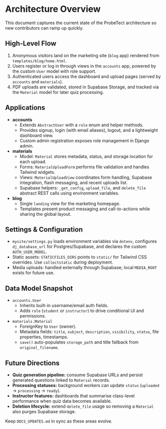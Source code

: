 # Architecture Overview

This document captures the current state of the ProbeTect architecture so new contributors can ramp up quickly.

## High-Level Flow
1. Anonymous visitors land on the marketing site (`blog` app) rendered from `templates/blog/home.html`.
2. Users register or log in through views in the `accounts` app, powered by the custom `User` model with role support.
3. Authenticated users access the dashboard and upload pages (served by `accounts` and `materials`).
4. PDF uploads are validated, stored in Supabase Storage, and tracked via the `Material` model for later quiz processing.

## Applications
- **accounts**
  - Extends `AbstractUser` with a `role` enum and helper methods.
  - Provides signup, login (with email aliases), logout, and a lightweight dashboard view.
  - Custom admin registration exposes role management in Django admin.
- **materials**
  - Model: `Material` stores metadata, status, and storage location for each upload.
  - Forms: `MaterialUploadForm` performs file validation and handles Tailwind widgets.
  - Views: `MaterialUploadView` coordinates form handling, Supabase integration, flash messaging, and recent uploads list.
  - Supabase helpers: `_get_config`, `upload_file`, and `delete_file` abstract REST calls using environment variables.
- **blog**
  - Single `landing` view for the marketing homepage.
  - Templates present product messaging and call-to-actions while sharing the global layout.

## Settings & Configuration
- `mysite/settings.py` loads environment variables via `dotenv`, configures `dj_database_url` for Postgres/Supabase, and declares the custom `AUTH_USER_MODEL`.
- Static assets: `STATICFILES_DIRS` points to `static/` for Tailwind CSS overrides. Use `collectstatic` during deployment.
- Media uploads: handled externally through Supabase; local `MEDIA_ROOT` exists for future use.

## Data Model Snapshot
- `accounts.User`
  - Inherits built-in username/email auth fields.
  - Adds `role` (`student` or `instructor`) to drive conditional UI and permissions.
- `materials.Material`
  - ForeignKey to `User` (owner).
  - Metadata fields: `title`, `subject`, `description`, `visibility`, `status`, file properties, timestamps.
  - `save()` auto-populates `storage_path` and title fallback from `original_filename`.

## Future Directions
- **Quiz generation pipeline:** consume Supabase URLs and persist generated questions linked to `Material` records.
- **Processing statuses:** background workers can update `status` (`uploaded` → `processing` → `ready`).
- **Instructor features:** dashboards that summarise class-level performance when quiz data becomes available.
- **Deletion lifecycle:** extend `delete_file` usage so removing a `Material` also purges Supabase storage.

Keep `DOCS_UPDATES.md` in sync as these areas evolve.
